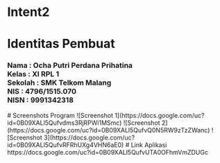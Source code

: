 # Intent2
# Identitas Pembuat
 <h3>
 Nama : Ocha Putri Perdana Prihatina
 <br>Kelas : XI RPL 1
 <br>Sekolah : SMK Telkom Malang
 <br>NIS : 4796/1515.070
 <br>NISN : 9991342318
 </h3>
# Screenshots Program
 ![Screenshot 1](https://docs.google.com/uc?id=0B09XALl5Qufvdms3RjRPWi1MSmc)
 ![Screenshot 2](https://docs.google.com/uc?id=0B09XALl5QufvQ0N5RW9zTzZWanc)
 ![Screenshot 3](https://docs.google.com/uc?id=0B09XALl5QufvRFRhUXg4VHN6aE0)
# Link Aplikasi
 https://docs.google.com/uc?id=0B09XALl5QufvUTA0OFhmVmZDUGc

